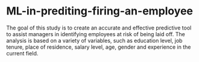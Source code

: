 # ML-in-prediting-firing-an-employee
The goal of this study is to create an accurate and effective predictive tool to assist managers in identifying employees at risk of being laid off.  The analysis is based on a variety of variables, such as education level, job tenure, place of residence, salary level, age, gender and experience in the current field. 
